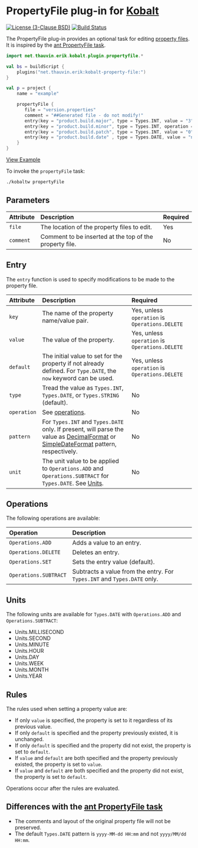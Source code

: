 # PropertyFile plug-in for [Kobalt](http://beust.com/kobalt/home/index.html)

[![License (3-Clause BSD)](https://img.shields.io/badge/license-BSD%203--Clause-blue.svg?style=flat-square)](http://opensource.org/licenses/BSD-3-Clause) [![Build Status](https://travis-ci.org/ethauvin/kobalt-property-file.svg?branch=master)](https://travis-ci.org/ethauvin/kobalt-property-file) 

The PropertyFile plug-in provides an optional task for editing [property files](https://docs.oracle.com/javase/tutorial/essential/environment/properties.html). It is inspired by the [ant PropertyFile task](https://ant.apache.org/manual/Tasks/propertyfile.html).

```kotlin
import net.thauvin.erik.kobalt.plugin.propertyfile.*

val bs = buildScript {
    plugins("net.thauvin.erik:kobalt-property-file:")
}

val p = project {
    name = "example"

    propertyFile {
       file = "version.properties"
       comment = "##Generated file - do not modify!"
       entry(key = "product.build.major", type = Types.INT, value = "3")
       entry(key = "product.build.minor", type = Types.INT, operation = Operations.ADD)
       entry(key = "product.build.patch", type = Types.INT, value = "0")
       entry(key = "product.build.date" , type = Types.DATE, value = "now")
    }
}
```
[View Example](https://github.com/ethauvin/kobalt-property-file/blob/master/example/kobalt/src/Build.kt)

To invoke the `propertyFile` task:

```sh
./kobaltw propertyFile
```

## Parameters

Attribute | Description                                             | Required
:---------|:--------------------------------------------------------|:--------
`file`    | The location of the property files to edit.             | Yes
`comment` | Comment to be inserted at the top of the property file. | No

## Entry

The `entry` function is used to specify modifications to be made to the property file.

Attribute   | Description                                                                                                       | Required
:-----------|:----------------------------------------------------------------------------------------------------------------- |:----------------------------------------------
`key`       | The name of the property name/value pair.                                                                         | Yes, unless `operation` is `Operations.DELETE`
`value`     | The value of the property.                                                                                        | Yes, unless `operation` is `Operations.DELETE`
`default`   | The initial value to set for the property if not already defined. For `Type.DATE`, the `now` keyword can be used. | Yes, unless `operation` is `Operations.DELETE`
`type`      | Tread the value as `Types.INT`, `Types.DATE`, or `Types.STRING` (default).                                        | No
`operation` | See [operations](#operations).                                                                                     | No
`pattern`   | For `Types.INT` and `Types.DATE` only. If present, will parse the value as [DecimalFormat](https://docs.oracle.com/javase/7/docs/api/java/text/DecimalFormat.html) or [SimpleDateFormat](https://docs.oracle.com/javase/6/docs/api/java/text/SimpleDateFormat.html) pattern, respectively. | No
`unit`      | The unit value to be applied to `Operations.ADD` and `Operations.SUBTRACT` for `Types.DATE`. See [Units](#units). | No

## Operations

The following operations are available:

Operation             | Description
:---------------------|:-------------------------------------------------------------------------
`Operations.ADD`      | Adds a value to an entry.
`Operations.DELETE`   | Deletes an entry.
`Operations.SET`      | Sets the entry value (default).
`Operations.SUBTRACT` | Subtracts a value from the entry. For `Types.INT` and `Types.DATE` only.

## Units

The following units are available for `Types.DATE` with `Operations.ADD` and `Operations.SUBTRACT`:

* Units.MILLISECOND
* Units.SECOND
* Units.MINUTE
* Units.HOUR
* Units.DAY
* Units.WEEK
* Units.MONTH
* Units.YEAR

## Rules

The rules used when setting a property value are:

* If only `value` is specified, the property is set to it regardless of its previous value.
* If only `default` is specified and the property previously existed, it is unchanged.
* If only `default` is specified and the property did not exist, the property is set to `default`.
* If `value` and `default` are both specified and the property previously existed, the property is set to `value`.
* If `value` and `default` are both specified and the property did not exist, the property is set to `default`.

Operations occur after the rules are evaluated.

## Differences with the [ant PropertyFile task](https://ant.apache.org/manual/Tasks/propertyfile.html)

* The comments and layout of the original property file will not be preserved.
* The default `Types.DATE` pattern is `yyyy-MM-dd HH:mm` and not `yyyy/MM/dd HH:mm`.